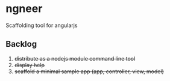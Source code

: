ngneer
======

Scaffolding tool for angularjs


Backlog
------
1. ~~distribute as a nodejs module command line tool~~
2. ~~display help~~
3. ~~scaffold a minimal sample app (app, controller, view, model)~~
